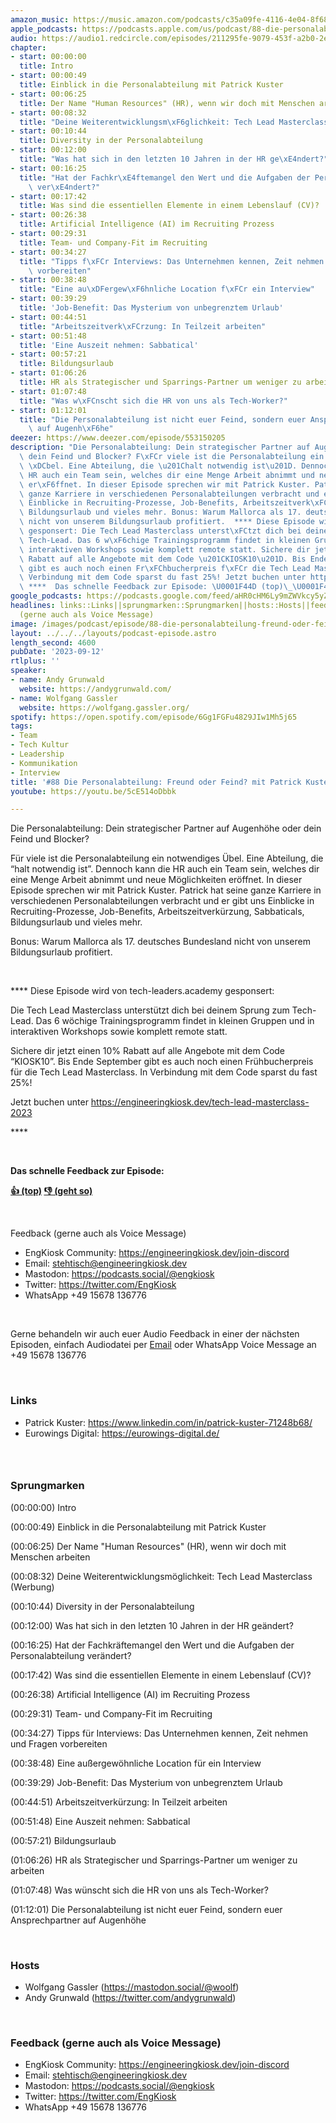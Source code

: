 ```yaml
---
amazon_music: https://music.amazon.com/podcasts/c35a09fe-4116-4e04-8f68-77d61b112e46/episodes/45398a48-774e-404b-a740-1913fea1b415/engineering-kiosk-88-die-personalabteilung-freund-oder-feind-mit-patrick-kuster
apple_podcasts: https://podcasts.apple.com/us/podcast/88-die-personalabteilung-freund-oder-feind-mit-patrick/id1603082924?i=1000627552935&uo=4
audio: https://audio1.redcircle.com/episodes/211295fe-9079-453f-a2b0-2efed15cf6e6/stream.mp3
chapter:
- start: 00:00:00
  title: Intro
- start: 00:00:49
  title: Einblick in die Personalabteilung mit Patrick Kuster
- start: 00:06:25
  title: Der Name "Human Resources" (HR), wenn wir doch mit Menschen arbeiten
- start: 00:08:32
  title: "Deine Weiterentwicklungsm\xF6glichkeit: Tech Lead Masterclass (Werbung)"
- start: 00:10:44
  title: Diversity in der Personalabteilung
- start: 00:12:00
  title: "Was hat sich in den letzten 10 Jahren in der HR ge\xE4ndert?"
- start: 00:16:25
  title: "Hat der Fachkr\xE4ftemangel den Wert und die Aufgaben der Personalabteilung\
    \ ver\xE4ndert?"
- start: 00:17:42
  title: Was sind die essentiellen Elemente in einem Lebenslauf (CV)?
- start: 00:26:38
  title: Artificial Intelligence (AI) im Recruiting Prozess
- start: 00:29:31
  title: Team- und Company-Fit im Recruiting
- start: 00:34:27
  title: "Tipps f\xFCr Interviews: Das Unternehmen kennen, Zeit nehmen und Fragen\
    \ vorbereiten"
- start: 00:38:48
  title: "Eine au\xDFergew\xF6hnliche Location f\xFCr ein Interview"
- start: 00:39:29
  title: 'Job-Benefit: Das Mysterium von unbegrenztem Urlaub'
- start: 00:44:51
  title: "Arbeitszeitverk\xFCrzung: In Teilzeit arbeiten"
- start: 00:51:48
  title: 'Eine Auszeit nehmen: Sabbatical'
- start: 00:57:21
  title: Bildungsurlaub
- start: 01:06:26
  title: HR als Strategischer und Sparrings-Partner um weniger zu arbeiten
- start: 01:07:48
  title: "Was w\xFCnscht sich die HR von uns als Tech-Worker?"
- start: 01:12:01
  title: "Die Personalabteilung ist nicht euer Feind, sondern euer Ansprechpartner\
    \ auf Augenh\xF6he"
deezer: https://www.deezer.com/episode/553150205
description: "Die Personalabteilung: Dein strategischer Partner auf Augenh\xF6he oder\
  \ dein Feind und Blocker? F\xFCr viele ist die Personalabteilung ein notwendiges\
  \ \xDCbel. Eine Abteilung, die \u201Chalt notwendig ist\u201D. Dennoch kann die\
  \ HR auch ein Team sein, welches dir eine Menge Arbeit abnimmt und neue M\xF6glichkeiten\
  \ er\xF6ffnet. In dieser Episode sprechen wir mit Patrick Kuster. Patrick hat seine\
  \ ganze Karriere in verschiedenen Personalabteilungen verbracht und er gibt uns\
  \ Einblicke in Recruiting-Prozesse, Job-Benefits, Arbeitszeitverk\xFCrzung, Sabbaticals,\
  \ Bildungsurlaub und vieles mehr. Bonus: Warum Mallorca als 17. deutsches Bundesland\
  \ nicht von unserem Bildungsurlaub profitiert.  **** Diese Episode wird von tech-leaders.academy\
  \ gesponsert: Die Tech Lead Masterclass unterst\xFCtzt dich bei deinem Sprung zum\
  \ Tech-Lead. Das 6 w\xF6chige Trainingsprogramm findet in kleinen Gruppen und in\
  \ interaktiven Workshops sowie komplett remote statt. Sichere dir jetzt einen 10%\
  \ Rabatt auf alle Angebote mit dem Code \u201CKIOSK10\u201D. Bis Ende September\
  \ gibt es auch noch einen Fr\xFChbucherpreis f\xFCr die Tech Lead Masterclass. In\
  \ Verbindung mit dem Code sparst du fast 25%! Jetzt buchen unter https://engineeringkiosk.dev/tech-lead-masterclass-2023\
  \ ****  Das schnelle Feedback zur Episode: \U0001F44D (top)\_\U0001F44E (geht so)"
google_podcasts: https://podcasts.google.com/feed/aHR0cHM6Ly9mZWVkcy5yZWRjaXJjbGUuY29tLzBlY2ZkZmQ3LWZkYTEtNGMzZC05NTE1LTQ3NjcyN2Y5ZGY1ZQ/episode/MjhhNTAwZGUtYzQ4MC00MDQzLThmOTAtZmNkZjc2ZjJmNzRh?sa=X&ved=2ahUKEwilwdCGuKSBAxVbie4BHYZJDOoQkfYCegQIARAF
headlines: links::Links||sprungmarken::Sprungmarken||hosts::Hosts||feedback-gerne-auch-als-voice-message::Feedback
  (gerne auch als Voice Message)
image: /images/podcast/episode/88-die-personalabteilung-freund-oder-feind-mit-patrick-kuster.jpg
layout: ../../../layouts/podcast-episode.astro
length_second: 4600
pubDate: '2023-09-12'
rtlplus: ''
speaker:
- name: Andy Grunwald
  website: https://andygrunwald.com/
- name: Wolfgang Gassler
  website: https://wolfgang.gassler.org/
spotify: https://open.spotify.com/episode/6Gg1FGFu4829JIw1Mh5j65
tags:
- Team
- Tech Kultur
- Leadership
- Kommunikation
- Interview
title: '#88 Die Personalabteilung: Freund oder Feind? mit Patrick Kuster'
youtube: https://youtu.be/5cE514oDbbk

---
```

<p>Die Personalabteilung: Dein strategischer Partner auf Augenhöhe oder dein Feind und Blocker?</p><p>Für viele ist die Personalabteilung ein notwendiges Übel. Eine Abteilung, die “halt notwendig ist”. Dennoch kann die HR auch ein Team sein, welches dir eine Menge Arbeit abnimmt und neue Möglichkeiten eröffnet. In dieser Episode sprechen wir mit Patrick Kuster. Patrick hat seine ganze Karriere in verschiedenen Personalabteilungen verbracht und er gibt uns Einblicke in Recruiting-Prozesse, Job-Benefits, Arbeitszeitverkürzung, Sabbaticals, Bildungsurlaub und vieles mehr.</p><p>Bonus: Warum Mallorca als 17. deutsches Bundesland nicht von unserem Bildungsurlaub profitiert.</p><p><br></p><p>**** Diese Episode wird von tech-leaders.academy gesponsert:</p><p>Die Tech Lead Masterclass unterstützt dich bei deinem Sprung zum Tech-Lead. Das 6 wöchige Trainingsprogramm findet in kleinen Gruppen und in interaktiven Workshops sowie komplett remote statt.</p><p>Sichere dir jetzt einen 10% Rabatt auf alle Angebote mit dem Code “KIOSK10”. Bis Ende September gibt es auch noch einen Frühbucherpreis für die Tech Lead Masterclass. In Verbindung mit dem Code sparst du fast 25%!</p><p>Jetzt buchen unter <a href="https://engineeringkiosk.dev/tech-lead-masterclass-2023">https://engineeringkiosk.dev/tech-lead-masterclass-2023</a></p><p>****</p><p><br></p><p><strong>Das schnelle Feedback zur Episode:</strong></p><p><a href="https://api.openpodcast.dev/feedback/88/upvote" rel="nofollow"><strong>👍 (top)</strong></a><strong> </strong><a href="https://api.openpodcast.dev/feedback/88/downvote" rel="nofollow"><strong>👎 (geht so)</strong></a></p><p><br></p><p>Feedback (gerne auch als Voice Message)</p><ul><li>EngKiosk Community: <a href="https://engineeringkiosk.dev/join-discord">https://engineeringkiosk.dev/join-discord</a> </li><li>Email: <a href="mailto:stehtisch@engineeringkiosk.dev" rel="nofollow">stehtisch@engineeringkiosk.dev</a></li><li>Mastodon: <a href="https://podcasts.social/@engkiosk" rel="nofollow">https://podcasts.social/@engkiosk</a></li><li>Twitter: <a href="https://twitter.com/EngKiosk" rel="nofollow">https://twitter.com/EngKiosk</a></li><li>WhatsApp +49 15678 136776</li></ul><p><br></p><p>Gerne behandeln wir auch euer Audio Feedback in einer der nächsten Episoden, einfach Audiodatei per <a href="https://engineeringkiosk.dev/kontakt/">Email</a> oder WhatsApp Voice Message an +49 15678 136776</p><p><br></p><h3 id="links">Links</h3><ul><li>Patrick Kuster: <a href="https://www.linkedin.com/in/patrick-kuster-71248b68/" rel="nofollow">https://www.linkedin.com/in/patrick-kuster-71248b68/</a></li><li>Eurowings Digital: <a href="https://eurowings-digital.de/" rel="nofollow">https://eurowings-digital.de/</a></li></ul><h3><br></h3><h3 id="sprungmarken">Sprungmarken</h3><p>(00:00:00) Intro</p><p>(00:00:49) Einblick in die Personalabteilung mit Patrick Kuster</p><p>(00:06:25) Der Name &#34;Human Resources&#34; (HR), wenn wir doch mit Menschen arbeiten</p><p>(00:08:32) Deine Weiterentwicklungsmöglichkeit: Tech Lead Masterclass (Werbung)</p><p>(00:10:44) Diversity in der Personalabteilung</p><p>(00:12:00) Was hat sich in den letzten 10 Jahren in der HR geändert?</p><p>(00:16:25) Hat der Fachkräftemangel den Wert und die Aufgaben der Personalabteilung verändert?</p><p>(00:17:42) Was sind die essentiellen Elemente in einem Lebenslauf (CV)?</p><p>(00:26:38) Artificial Intelligence (AI) im Recruiting Prozess</p><p>(00:29:31) Team- und Company-Fit im Recruiting</p><p>(00:34:27) Tipps für Interviews: Das Unternehmen kennen, Zeit nehmen und Fragen vorbereiten</p><p>(00:38:48) Eine außergewöhnliche Location für ein Interview</p><p>(00:39:29) Job-Benefit: Das Mysterium von unbegrenztem Urlaub</p><p>(00:44:51) Arbeitszeitverkürzung: In Teilzeit arbeiten</p><p>(00:51:48) Eine Auszeit nehmen: Sabbatical</p><p>(00:57:21) Bildungsurlaub</p><p>(01:06:26) HR als Strategischer und Sparrings-Partner um weniger zu arbeiten</p><p>(01:07:48) Was wünscht sich die HR von uns als Tech-Worker?</p><p>(01:12:01) Die Personalabteilung ist nicht euer Feind, sondern euer Ansprechpartner auf Augenhöhe</p><p><br></p><h3 id="hosts">Hosts</h3><ul><li>Wolfgang Gassler (<a href="https://mastodon.social/@woolf" rel="nofollow">https://mastodon.social/@woolf</a>)</li><li>Andy Grunwald (<a href="https://twitter.com/andygrunwald" rel="nofollow">https://twitter.com/andygrunwald</a>)</li></ul><p><br></p><h3 id="feedback-gerne-auch-als-voice-message">Feedback (gerne auch als Voice Message)</h3><ul><li>EngKiosk Community: <a href="https://engineeringkiosk.dev/join-discord">https://engineeringkiosk.dev/join-discord</a> </li><li>Email: <a href="mailto:stehtisch@engineeringkiosk.dev" rel="nofollow">stehtisch@engineeringkiosk.dev</a></li><li>Mastodon: <a href="https://podcasts.social/@engkiosk" rel="nofollow">https://podcasts.social/@engkiosk</a></li><li>Twitter: <a href="https://twitter.com/EngKiosk" rel="nofollow">https://twitter.com/EngKiosk</a></li><li>WhatsApp +49 15678 136776</li></ul>